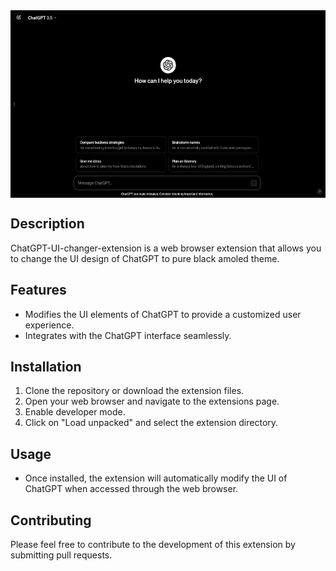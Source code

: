 <img align = "center" src = "./src/desktop.png" alt = "ChatGPT-UI-changer-extension desktop" height = "300">

## Description
ChatGPT-UI-changer-extension is a web browser extension that allows you to change the UI design of ChatGPT to pure black amoled theme.

## Features

-   Modifies the UI elements of ChatGPT to provide a customized user experience.
-   Integrates with the ChatGPT interface seamlessly.

## Installation

1. Clone the repository or download the extension files.
2. Open your web browser and navigate to the extensions page.
3. Enable developer mode.
4. Click on "Load unpacked" and select the extension directory.

## Usage

-   Once installed, the extension will automatically modify the UI of ChatGPT when accessed through the web browser.

## Contributing

Please feel free to contribute to the development of this extension by submitting pull requests.
